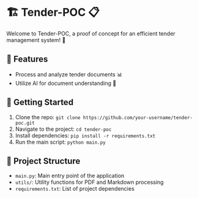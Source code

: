 # 🏗️ Tender-POC 📋

Welcome to Tender-POC, a proof of concept for an efficient tender management system! 🚀

## 🌟 Features

- Process and analyze tender documents 📊
- Utilize AI for document understanding 🤖

## 🚀 Getting Started

1. Clone the repo: `git clone https://github.com/your-username/tender-poc.git`
2. Navigate to the project: `cd tender-poc`
3. Install dependencies: `pip install -r requirements.txt`
4. Run the main script: `python main.py`

## 📁 Project Structure

- `main.py`: Main entry point of the application
- `utils/`: Utility functions for PDF and Markdown processing
- `requirements.txt`: List of project dependencies